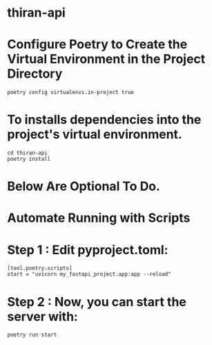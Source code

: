# thiran-api

# Configure Poetry to Create the Virtual Environment in the Project Directory
```shell
poetry config virtualenvs.in-project true
```
# To installs dependencies into the project's virtual environment.
```shell
cd thiran-api
poetry install
```

# Below Are Optional To Do.

# Automate Running with Scripts 
# Step 1 : Edit pyproject.toml:
```shell
[tool.poetry.scripts]
start = "uvicorn my_fastapi_project.app:app --reload"
```
# Step 2 : Now, you can start the server with:
```shell
poetry run start
```


